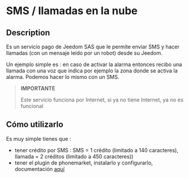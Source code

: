 # SMS / llamadas en la nube

## Description

Es un servicio pago de Jeedom SAS que le permite enviar SMS y hacer llamadas (con un mensaje leído por un robot) desde su Jeedom.

Un ejemplo simple es : en caso de activar la alarma entonces recibo una llamada con una voz que indica por ejemplo la zona donde se activa la alarma. Podemos hacer lo mismo con un SMS.

> **IMPORTANTE**
>
> Este servicio funciona por Internet, si ya no tiene Internet, ya no es funcional

## Cómo utilizarlo 

Es muy simple tienes que : 

- tener crédito por SMS  : SMS = 1 crédito (limitado a 140 caracteres), llamada = 2 créditos (limitado a 450 caracteres))
- tener el plugin de phonemarket, instalarlo y configurarlo, documentación [aquí](https://doc.jeedom.com/es_ES/plugins/communication/phonemarket/)
